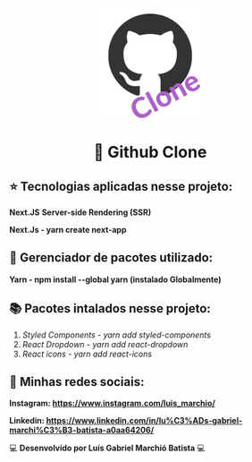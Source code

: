 
<p align="center">
  <img src="./assets/Github clone.png" width="200" />
</p>

<h1 align="center">
  🚀 Github Clone 
</h1>

## ⭐ Tecnologias aplicadas nesse projeto: 

**Next.JS**
**Server-side Rendering (SSR)**

**Next.Js - yarn create next-app**

## 📄 Gerenciador de pacotes utilizado: 

**Yarn - npm install --global yarn (instalado Globalmente)**

## 📚 Pacotes intalados nesse projeto:

1. _Styled Components - yarn add styled-components_
2. _React Dropdown - yarn add react-dropdown_
3. _React icons - yarn add react-icons_



## 🎇 Minhas redes sociais:

**Instagram: https://www.instagram.com/luis_marchio/**

**Linkedin: https://www.linkedin.com/in/lu%C3%ADs-gabriel-marchi%C3%B3-batista-a0aa64206/**



💻 **Desenvolvido por Luís Gabriel Marchió Batista** 💻
